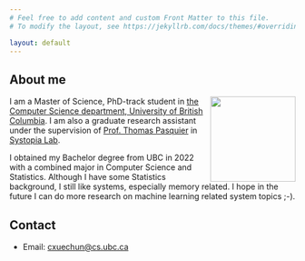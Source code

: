 ```yaml
---
# Feel free to add content and custom Front Matter to this file.
# To modify the layout, see https://jekyllrb.com/docs/themes/#overriding-theme-defaults

layout: default
---
```


## About me
<img align="right" width="150" height="150" src="/img/xuechun.JPG">

I am a Master of Science, PhD-track student in [the Computer Science department, University of British Columbia](https://www.cs.ubc.ca/). I am also a graduate research assistant under the supervision of [Prof. Thomas Pasquier](https://tfjmp.org/) in [Systopia Lab](https://systopia.cs.ubc.ca/).

I obtained my Bachelor degree from UBC in 2022 with a combined major in Computer Science and Statistics. Although I have some Statistics background, I still like systems, especially memory related. I hope in the future I can do more research on machine learning related system topics ;-).

## Contact

*   Email: cxuechun@cs.ubc.ca
